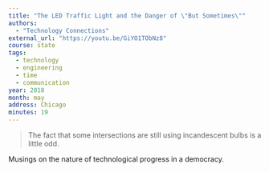 ```yaml
---
title: "The LED Traffic Light and the Danger of \"But Sometimes\""
authors:
  - "Technology Connections"
external_url: "https://youtu.be/GiYO1TObNz8"
course: state
tags:
  - technology
  - engineering
  - time
  - communication
year: 2018
month: may
address: Chicago
minutes: 19
---
```


> The fact that some intersections are still using incandescent bulbs is a little odd.

Musings on the nature of technological progress in a democracy.
